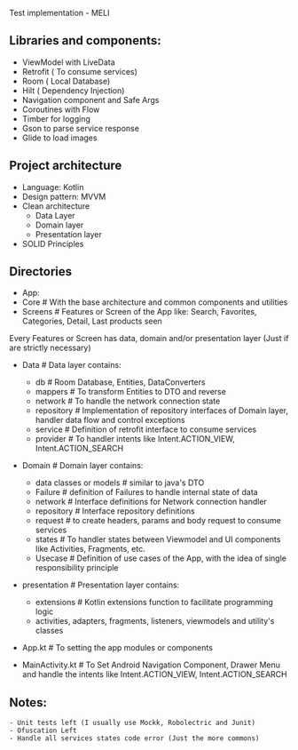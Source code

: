 Test implementation - MELI

## Libraries and components: ##
  - ViewModel with LiveData
  - Retrofit ( To consume services)
  - Room ( Local Database)
  - Hilt ( Dependency Injection)
  - Navigation component and Safe Args
  - Coroutines with Flow
  - Timber for logging
  - Gson to parse service response
  - Glide to load images

## Project architecture ##

- Language: Kotlin
- Design pattern: MVVM
- Clean architecture
  - Data Layer
  - Domain layer
  - Presentation layer
- SOLID Principles

## Directories ##
- App:
- Core # With the base architecture and common components and utilities
- Screens # Features or Screen of the App like: Search, Favorites, Categories, Detail, Last products seen
 
Every Features or Screen has data, domain and/or presentation layer (Just if are strictly necessary)
 - Data # Data layer contains:
	- db # Room Database, Entities, DataConverters
	- mappers # To transform Entities to DTO and reverse
	- network # To handle the network connection state
	- repository # Implementation of repository interfaces of Domain layer, handler data flow and control exceptions
	- service # Definition of retrofit interface to consume services
	- provider # To handler intents like Intent.ACTION_VIEW, Intent.ACTION_SEARCH

- Domain # Domain layer contains:
	- data classes or models # similar to java's DTO
	- Failure # definition of Failures to handle internal state of data
	- network # Interface definitions for Network connection handler
	- repository # Interface repository definitions
	- request # to create headers, params and body request to consume services
	- states # To handler states between Viewmodel and UI components like Activities, Fragments, etc.
	- Usecase # Definition of use cases of the App, with the idea of single responsibility principle

 - presentation # Presentation layer contains:
	- extensions # Kotlin extensions function to facilitate programming logic
	- activities, adapters, fragments, listeners, viewmodels and utility's classes
	
- App.kt	# To setting the app modules or components
- MainActivity.kt # To Set Android Navigation Component, Drawer Menu and handle the intents like Intent.ACTION_VIEW, Intent.ACTION_SEARCH

## Notes: ##
	- Unit tests left (I usually use Mockk, Robolectric and Junit) 
	- Ofuscation Left
	- Handle all services states code error (Just the more commons)

